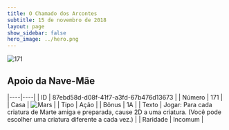 ```yaml
---
title: O Chamado dos Arcontes
subtitle: 15 de novembro de 2018
layout: page
show_sidebar: false
hero_image: ../hero.png
---
```


![171](https://cdn.keyforgegame.com/media/card_front/pt/341_171_C9HXR9JCPGP9_pt.png)

## Apoio da Nave-Mãe

|----|----|
| ID | 87ebd58d-d08f-41f7-a3fd-67b476d13673 |
| Número | 171 |
| Casa | ![Mars](https://archonarcana.com/images/thumb/d/de/Mars.png/22px-Mars.png "Marte") |
| Tipo | Ação |
| Bônus | 1A |
| Texto | Jogar: Para cada criatura de Marte amiga e preparada, cause 2D a uma criatura. (Você pode escolher uma criatura diferente a cada vez.) |
| Raridade | Incomum |
